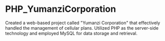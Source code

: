 # PHP_YumanziCorporation
Created a web-based project called "Yumanzi Corporation" that effectively handled the management of cellular plans. Utilized PHP as the server-side technology and employed MySQL for data storage and retrieval.
